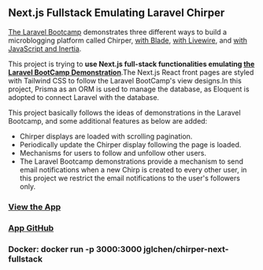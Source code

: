 ## Next.js Fullstack Emulating Laravel Chirper

[The Laravel Bootcamp](https://bootcamp.laravel.com/) demonstrates three different ways to build a microblogging platform called Chirper, [with Blade](https://bootcamp.laravel.com/blade/installation), [with Livewire](https://bootcamp.laravel.com/livewire/installation), and [with JavaScript and Inertia](https://bootcamp.laravel.com/inertia/installation).

This project is trying to <b>use Next.js full-stack functionalities emulating [the Laravel BootCamp Demonstration](https://bootcamp.laravel.com/)</b>.The Next.js React front pages are styled with Tailwind CSS to follow the Laravel BootCamp&apos;s view designs.In this project, Prisma as an ORM is used to manage the database, as Eloquent is adopted to connect Laravel with the database.

This project basically follows the ideas of demonstrations in the Laravel Bootcamp, and some additional features as below are added: 
- Chirper displays are loaded with scrolling pagination.
- Periodically update the Chirper display following the page is loaded.
- Mechanisms for users to follow and unfollow other users.
- The Laravel Bootcamp demonstrations provide a mechanism to send email notifications when a new Chirp is created to every other user, in this project we restrict the email notifications to the user&apos;s followers only.

### [View the App](https://chirper-next-fullstack.vercel.app)
### [App GitHub](https://github.com/jglchen/chirper-next-fullstack)
### Docker: docker run -p 3000:3000 jglchen/chirper-next-fullstack
